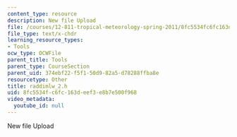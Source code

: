 ```yaml
---
content_type: resource
description: New file Upload
file: /courses/12-811-tropical-meteorology-spring-2011/8fc5534fc6fc163deef3e8b7e500f968_raddimlw_2.h
file_type: text/x-chdr
learning_resource_types:
- Tools
ocw_type: OCWFile
parent_title: Tools
parent_type: CourseSection
parent_uid: 374ebf22-f5f1-50d9-82a5-d78288ffba8e
resourcetype: Other
title: raddimlw_2.h
uid: 8fc5534f-c6fc-163d-eef3-e8b7e500f968
video_metadata:
  youtube_id: null
---
```

New file Upload